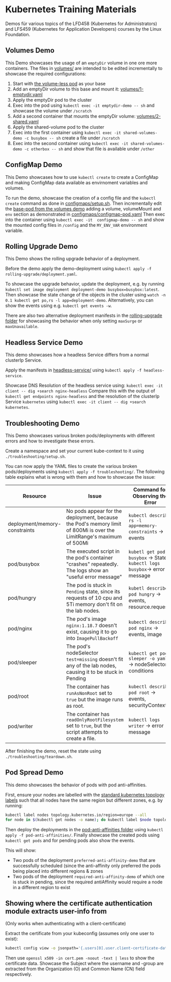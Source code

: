 # Kubernetes Training Materials

Demos für various topics of the LFD458 (Kubernetes for Administrators) and LFS459 (Kubernetes for Application Developers)
courses by the Linux Foundation.

## Volumes Demo

This Demo showcases the usage of an `emptyDir` volume in one ore more containers.
The files in [volumes/](volumes/) are intended to be edited incrementally
to showcase the required configurations:

1. Start with [the volume-less pod](volumes/0-volumeless-pod.yaml) as your base
1. Add an emptyDir volume to this base and mount it: [volumes/1-emptydir.yaml](volumes/1-emptydir.yaml)
1. Apply the emptyDir pod to the cluster
1. Exec into the pod using `kubectl exec -it emptydir-demo -- sh` and showcase the volume under `/scratch`
1. Add a second container that mounts the emptyDir volume: [volumes/2-shared.yaml](volumes/2-shared.yaml)
1. Apply the shared-volume pod to the cluster
1. Exec into the first container using `kubectl exec -it shared-volumes-demo -c busybox -- sh` create a file under `/scratch`
1. Exec into the second container using `kubectl exec -it shared-volumes-demo -c otherbox -- sh` and show that file is available under `/other`

## ConfigMap Demo

This Demo showcases how to use `kubectl create` to create a ConfigMap
and making ConfigMap data available as envirnoment variables and volumes.

To run the demo, showcase the creation of a config file and the `kubectl create` command
as done in [configmaps/setup.sh](configmaps/setup.sh).
Then incrementally edit the [base-pod from the volumes demo](volumes/0-volumeless-pod.yaml)
adding a volume, volumeMount and `env` section as demonstrated in
[configmaps/configmap-pod.yaml](configmaps/configmap-pod.yaml)
Then exec into the container using `kubectl exec -it  configmap-demo -- sh` and show the
mounted config files in `/config` and the `MY_ENV_VAR` environment variable.

## Rolling Upgrade Demo

This Demo shows the rolling upgrade behavior of a deployment.

Before the demo apply the demo-deployment using `kubectl apply -f rolling-upgrade/deployment.yaml`.

To showcase the upgrade behavior, update the deployment, e.g. by running
`kubectl set image deployment deployment-demo busybox=busybox:latest`.
Then showcase the state change of the objects in the cluster using
`watch -n 0.1 kubectl get po,rs -l app=deployment-demo`.
Alternatively, you can show the events using e.g. `kubectl get events -w`.

There are also two alternative deployment manifests in the [rolling-upgrade folder](rolling-upgrade/)
for showcasing the behavior when only setting `maxSurge` or `maxUnavailable`.

## Headless Service Demo

This demo showcases how a headless Service differs from a normal clusterIp Service.

Apply the manifests in [headless-service/](headless-service/) using
`kubectl apply -f headless-service`.

Showcase DNS Resolution of the headless service using:
`kubectl exec -it client -- dig +search nginx-headless`
Compare this with the output of `kubectl get endpoints nginx-headless`
and the resolution of the clusterIp Service `kubernetes` using
`kubectl exec -it client -- dig +search kubernetes`.

## Troubleshooting Demo

This Demo showcases various broken pods/deployments with different
errors and how to investigate these errors.

Create a namespace and set your current kube-context to it using `./troubleshooting/setup.sh`.

You can now apply the YAML files to create the various broken pods/deployments using `kubectl apply -f troubleshooting/`.
The following table explains what is wrong with them and how to showcase the issue:

| Resource                      | Issue | Command for Observing the Error |
| ----------------------------- | --- | --- |
| deployment/memory-constraints | No pods appear for the deployment, because the Pod's memory limit of 800Mi is over the LimitRange's maximum of 500Mi | `kubectl describe rs -l app=memory-constraints` -> events |
| pod/busybox | The executed script in the pod's container "crashes" repeatedly. The logs show an "useful error message" | `kubetl get pod busybox` -> State, `kubectl logs busybox`-> error message |
| pod/hungry | The pod is stuck in `Pending` state, since its requests of 10 cpu and 5Ti memory don't fit on the lab nodes. | `kubetl describe pod hungry` -> events, resource.requests |
| pod/nginx | The pod's image `nginx:1.18.7` doesn't exist, causing it to go into `ImagePullBackoff` | `kubectl describe pod nginx` -> events, image |
| pod/sleeper | The pod's nodeSelector `test=missing` doesn't fit any of the lab nodes, causing it to be stuck in Pending | `kubectl get pod sleeper -o yaml` -> nodeSelector, conditions |
| pod/root | The container has `runAsNonRoot` set to `true` but the image runs as root. | `kubectl describe pod root` -> events, securityContext |
| pod/writer | The container has `readOnlyRootFilesystem` set to `true`, but the script attempts to create a file. | `kubectl logs writer` -> error message |

After finishing the demo, reset the state using `./troubleshooting/teardown.sh`.

## Pod Spread Demo

This demo showcases the behavior of pods with pod anti-affinities.

First, ensure your nodes are labelled with the
[standard kubernetes topology labels](https://kubernetes.io/docs/reference/labels-annotations-taints/#topologykubernetesioregion)
such that all nodes have the same region but different zones, e.g. by running:

```sh
kubectl label nodes topology.kubernetes.io/region=europe --all
for node in $(kubectl get nodes -o name); do kubectl label $node topology.kubernetes.io/zone=zone-$RANDOM; done
```

Then deploy the deployments in the [pod-anti-affinities folder](pod-anti-affinities/) using `kubectl apply -f pod-anti-affinities/`.
Finally showcase the created pods using `kubectl get pods` and for pending pods also show the events.

This will show:

* Two pods of the deployment `preferred-anti-affinity-demo` that are successfully scheduled (since the anti-affinity only
  preferred the pods being placed into different regions & zones
* Two pods of the deployment `required-anti-affinity-demo` of which one is stuck in pending,
  since the required antiAffinity would require a node in a different region to exist

## Showing where the certificate authentication module extracts user-info from

(Only works when authenticating with a client-certificate)

Extract the certificate from your kubeconfig (assumes only one user to exist):

```sh
kubectl config view -o jsonpath='{.users[0].user.client-certificate-data}' --raw | base64 -d > cert.pem
```

Then use `openssl x509 -in cert.pem -noout -text | less` to show the certificate data.
Showcase the Subject where the username and -group are extracted from the Organization (O) and Common Name (CN) field respectively.
